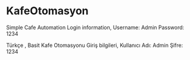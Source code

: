 # KafeOtomasyon
Simple Cafe Automation 
Login information,
Username: Admin
Password: 1234

Türkçe ,
Basit Kafe Otomasyonu
Giriş bilgileri,
Kullanıcı Adı: Admin
Şifre: 1234
